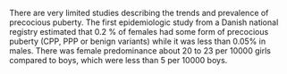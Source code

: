 There are very limited studies describing the trends and prevalence of precocious puberty. The first epidemiologic study from a Danish national registry estimated that 0.2 % of females had some form of precocious puberty (CPP, PPP or benign variants) while it was less than 0.05% in males. There was female predominance about 20 to 23 per 10000 girls compared to boys, which were less than 5 per 10000 boys.